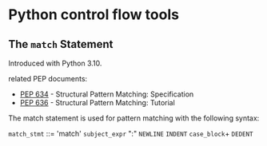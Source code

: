 # Python control flow tools

## The `match` Statement

Introduced with Python 3.10.

related PEP documents:

* [PEP 634](https://peps.python.org/pep-0634/) - Structural Pattern Matching: Specification
* [PEP 636](https://peps.python.org/pep-0636/) - Structural Pattern Matching: Tutorial

The match statement is used for pattern matching with the following syntax:

`match_stmt` ::= 'match' `subject_expr` ":" `NEWLINE` `INDENT` `case_block`+ `DEDENT`


